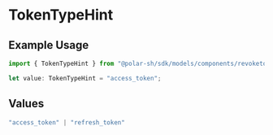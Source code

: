 # TokenTypeHint

## Example Usage

```typescript
import { TokenTypeHint } from "@polar-sh/sdk/models/components/revoketokenrequest.js";

let value: TokenTypeHint = "access_token";
```

## Values

```typescript
"access_token" | "refresh_token"
```